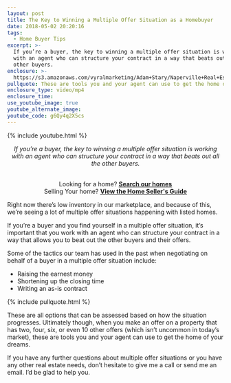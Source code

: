 ```yaml
---
layout: post
title: The Key to Winning a Multiple Offer Situation as a Homebuyer
date: 2018-05-02 20:20:16
tags:
  - Home Buyer Tips
excerpt: >-
  If you’re a buyer, the key to winning a multiple offer situation is working
  with an agent who can structure your contract in a way that beats out all the
  other buyers.
enclosure: >-
  https://s3.amazonaws.com/vyralmarketing/Adam+Stary/Naperville+Real+Estate+%257C+The+Stary+Group-+Winning+a+multiple+offer+situation.mp4
pullquote: These are tools you and your agent can use to get the home of your dreams.
enclosure_type: video/mp4
enclosure_time:
use_youtube_image: true
youtube_alternate_image:
youtube_code: g6Qy4q2X5cs
---
```


{% include youtube.html %}

<center><em>If you&rsquo;re a buyer, the key to winning a multiple offer situation is working with an agent who can structure your contract in a way that beats out all the other buyers.</em></center>

<center>&nbsp;</center>

<center><p>Looking for a home?&nbsp;<strong><a target="_blank" href="http://www.thestarygroup.com/searches/new">Search our homes</a></strong><br />Selling Your home?&nbsp;<strong><a target="_blank" href="http://www.thestarygroup.com/sellersguide">View the Home Seller's Guide</a></strong></p></center>

Right now there’s low inventory in our marketplace, and because of this, we’re seeing a lot of multiple offer situations happening with listed homes.

If you’re a buyer and you find yourself in a multiple offer situation, it’s important that you work with an agent who can structure your contract in a way that allows you to beat out the other buyers and their offers.

Some of the tactics our team has used in the past when negotiating on behalf of a buyer in a multiple offer situation include:

* Raising the earnest money
* Shortening up the closing time
* Writing an as-is contract

{% include pullquote.html %}

These are all options that can be assessed based on how the situation progresses. Ultimately though, when you make an offer on a property that has two, four, six, or even 10 other offers (which isn’t uncommon in today’s market), these are tools you and your agent can use to get the home of your dreams.

If you have any further questions about multiple offer situations or you have any other real estate needs, don’t hesitate to give me a call or send me an email. I’d be glad to help you.